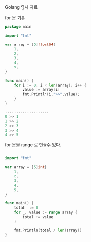 Golang 임시 자료

for 문 기본 

```go
package main

import "fmt"

var array = [5]float64{
	1,
	2,
	3,
	4,
	5,
}

func main() {	
	for i := 0; i < len(array); i++ {
		value := array[i]
		fmt.Println(i,">>",value);
	}
}

....................
0 >> 1
1 >> 2
2 >> 3
3 >> 4
4 >> 5
```

for 문을 range 로 만들수 있다. 

```go

import "fmt"

var array = [5]int{
	1,
	2,
	3,
	4,
	5,
}

func main() {	
	total  := 0
	for _, value := range array {
		total += value
	}

	fmt.Println(total / len(array))
}
```




